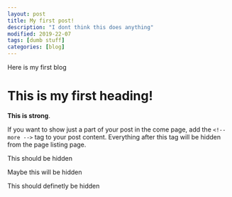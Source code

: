 ```yaml
---
layout: post
title: My first post!
description: "I dont think this does anything"
modified: 2019-22-07
tags: [dumb stuff]
categories: [blog]
---
```


Here is my first blog

# This is my first heading!

**This is strong**.

If you want to show just a part of your post in the come page, add the ``<!-- more -->`` tag to your post content. Everything after this tag will be hidden from the page listing page.



This should be hidden

Maybe this will be hidden

This should definetly be hidden